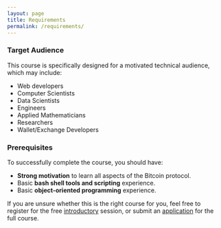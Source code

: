 ```yaml
---
layout: page
title: Requirements
permalink: /requirements/
---
```


### Target Audience

This course is specifically designed for a motivated technical audience, which may include:
* Web developers
* Computer Scientists
* Data Scientists
* Engineers
* Applied Mathematicians
* Researchers
* Wallet/Exchange Developers

### Prerequisites

To successfully complete the course, you should have:
* **Strong motivation** to learn all aspects of the Bitcoin protocol.
* Basic **bash shell tools and scripting** experience.
* Basic **object-oriented programming** experience.

If you are unsure whether this is the right course for you, feel free to register for the free [introductory]() session, or submit an [application]() for the full course.
